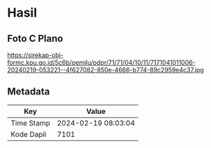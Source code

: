 # Hasil

## Foto C Plano

https://sirekap-obj-formc.kpu.go.id/5c6b/pemilu/pdpr/71/71/04/10/11/7171041011006-20240219-053221--4f627082-850e-4666-b774-89c2959e4c37.jpg


## Metadata

| Key        | Value               |
| ---------- | ------------------- |
| Time Stamp | 2024-02-19 08:03:04 |
| Kode Dapil | 7101                |




